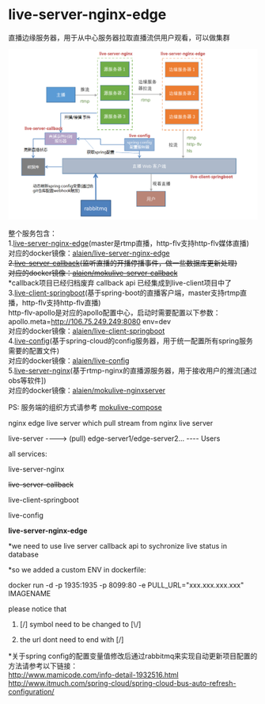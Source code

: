 # live-server-nginx-edge

直播边缘服务器，用于从中心服务器拉取直播流供用户观看，可以做集群

![mokulive picture](https://raw.githubusercontent.com/qingyanjiu/live-server-nginx-edge/http-flv/mokulive.png)

整个服务包含：<br/>
1.<a href="https://github.com/qingyanjiu/live-server-nginx-edge">live-server-nginx-edge</a>(master是rtmp直播，http-flv支持http-flv媒体直播)<br/>
对应的docker镜像：<a href="https://hub.docker.com/r/alaien/live-server-nginx-edge/">alaien/live-server-nginx-edge</a><br/>
<s>2.<a href="https://github.com/qingyanjiu/live-server-callback">live-server-callback</a>(监听直播的开播停播事件，做一些数据库更新处理)<br/>
对应的docker镜像：<a href="https://hub.docker.com/r/alaien/mokulive-server-callback/">alaien/mokulive-server-callback</a><br/></s>
*callback项目已经归档废弃 callback api 已经集成到live-client项目中了<br/>
3.<a href="https://github.com/qingyanjiu/live-client-springboot">live-client-springboot</a>(基于spring-boot的直播客户端，master支持rtmp直播，http-flv支持http-flv直播)<br/>
http-flv-apollo是对应的apollo配置中心，启动时需要配置以下参数：apollo.meta=http://106.75.249.249:8080 env=dev<br/>
对应的docker镜像：<a href="https://hub.docker.com/r/alaien/live-client-springboot/">alaien/live-client-springboot</a><br/>
4.<a href="https://github.com/qingyanjiu/live-config">live-config</a>(基于spring-cloud的config服务器，用于统一配置所有spring服务需要的配置文件)<br/>
对应的docker镜像：<a href="https://hub.docker.com/r/alaien/live-config/">alaien/live-config</a><br/>
5.<a href="https://github.com/qingyanjiu/live-server-nginx">live-server-nginx</a>(基于rtmp-nginx的直播源服务器，用于接收用户的推流[通过obs等软件])<br/>
对应的docker镜像：<a href="https://hub.docker.com/r/alaien/mokulive-nginxserver/">alaien/mokulive-nginxserver</a><br/>

PS: 服务端的组织方式请参考 <a href="https://github.com/qingyanjiu/mokulive-compose">mokulive-compose</a><br/>

nginx edge live server which pull stream from nginx live server
                  
             
live-server ----> (pull) edge-server1/edge-server2...  ----  Users


all services:

live-server-nginx

<s>live-server-callback</s>

live-client-springboot

live-config

<b>live-server-nginx-edge</b>

*we need to use live server callback api to sychronize live status in database

*so we added a custom ENV in dockerfile:

docker run -d -p 1935:1935 -p 8099:80 -e PULL_URL="xxx.xxx.xxx.xxx" IMAGENAME

please notice that 

1. [/] symbol need to be changed to [\\/\]

2. the url dont need to end with [/]


*关于spring config的配置变量值修改后通过rabbitmq来实现自动更新项目配置的方法请参考以下链接：<br/>
http://www.mamicode.com/info-detail-1932516.html <br/>
http://www.itmuch.com/spring-cloud/spring-cloud-bus-auto-refresh-configuration/ <br/>
